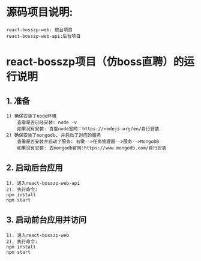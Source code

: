 # 源码项目说明:
	react-bosszp-web: 前台项目
	react-bosszp-web-api:后台项目

# react-bosszp项目（仿boss直聘）的运行说明
## 1. 准备
	1) 确保安装了node环境
		查看是否已经安装: node -v
		如果没有安装: 百度node官网：https://nodejs.org/en/自行安装
	2) 确保安装了mongodb, 并启动了对应的服务
		查看是否安装并启动了服务: 右键-->任务管理器-->服务-->MongoDB
		如果没有安装: 去mongodb官网:https://www.mongodb.com/自行安装

## 2. 启动后台应用
	1). 进入react-bosszp-web-api
	2). 执行命令: 
	npm install
	npm start

## 3. 启动前台应用并访问
	1). 进入react-bosszp-web
	2). 执行命令: 
	npm install
	npm start



